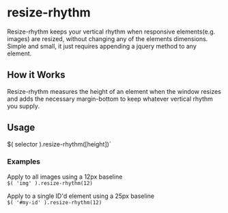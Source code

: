 # resize-rhythm
Resize-rhythm keeps your vertical rhythm when responsive elements(e.g. images) are resized, without changing any of the elements dimensions. Simple and small, it just requires appending a jquery method to any element.

## How it Works
Resize-rhythm measures the height of an element when the window resizes and adds the necessary margin-bottom to keep whatever vertical rhythm you supply.

## Usage  

$( selector ).resize-rhythm([height])`

### Examples
Apply to all images using a 12px baseline  
`$( 'img' ).resize-rhythm(12)`

Apply to a single ID'd element using a 25px baseline  
`$( '#my-id' ).resize-rhythm(12)`
